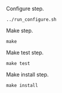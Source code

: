 Configure step.

    ../run_configure.sh

Make step.

    make

Make test step.

    make test

Make install step.

    make install

